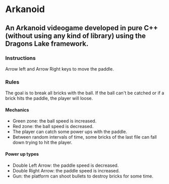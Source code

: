 # Arkanoid
## An Arkanoid videogame developed in pure C++ (without using any kind of library) using the Dragons Lake framework.

### Instructions

Arrow left and Arrow Right keys to move the paddle.

### Rules
The goal is to break all bricks with the ball.
If the ball can't be catched or if a brick hits the paddle, the player will loose.

#### Mechanics
- Green zone: the ball speed is increased.
- Red zone: the ball speed is decreased.
- The player can catch some power ups with the paddle.
- Between random intervals of time, some bricks of the last file can fall down trying to hit the player.

#### Power up types
- Double Left Arrow: the paddle speed is decreased.
- Double Right Arrow: the paddle speed is increased.
- Gun: the platform can shoot bullets to destroy bricks for some time.
